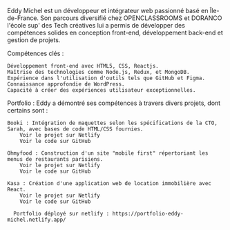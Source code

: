 Eddy Michel est un développeur et intégrateur web passionné basé en Île-de-France. Son parcours diversifié chez OPENCLASSROOMS et DORANCO l'école sup' des Tech créatives lui a permis de développer des compétences solides en conception front-end, développement back-end et gestion de projets.

Compétences clés :

    Développement front-end avec HTML5, CSS, Reactjs.
    Maîtrise des technologies comme Node.js, Redux, et MongoDB.
    Expérience dans l'utilisation d'outils tels que GitHub et Figma.
    Connaissance approfondie de WordPress.
    Capacité à créer des expériences utilisateur exceptionnelles.

Portfolio :
Eddy a démontré ses compétences à travers divers projets, dont certains sont :

    Booki : Intégration de maquettes selon les spécifications de la CTO, Sarah, avec bases de code HTML/CSS fournies.
        Voir le projet sur Netlify
        Voir le code sur GitHub

    Ohmyfood : Construction d'un site "mobile first" répertoriant les menus de restaurants parisiens.
        Voir le projet sur Netlify
        Voir le code sur GitHub

    Kasa : Création d'une application web de location immobilière avec React.
        Voir le projet sur Netlify
        Voir le code sur GitHub

      Portfolio déployé sur netlify : https://portfolio-eddy-michel.netlify.app/
